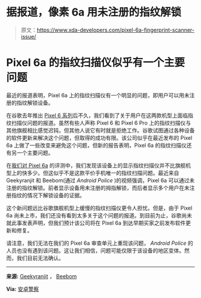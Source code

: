 # 据报道，像素 6a 用未注册的指纹解锁

> 原文：<https://www.xda-developers.com/pixel-6a-fingerprint-scanner-issue/>

# Pixel 6a 的指纹扫描仪似乎有一个主要问题

最近的报道表明，Pixel 6a 上的指纹扫描仪有一个明显的问题，即用户可以用未注册的指纹解锁设备。

在谷歌去年推出 [Pixel 6 系列](https://www.xda-developers.com/google-pixel-6/)后不久，我们看到了关于用户在这两款机型上面临指纹扫描仪问题的报道。虽然有些人声称 Pixel 6 和 Pixel 6 Pro 上的指纹扫描仪与其他旗舰相比感觉迟钝，但其他人说它有时就是拒绝工作。谷歌试图通过各种设备的软件更新来解决这个问题，但取得的成功有限。该公司似乎在最近发布的 Pixel 6a 上做了一些改变来避免这个问题，但新的报告表明，Pixel 6a 的指纹扫描仪还有另一个主要问题。

在[我们对 Pixel 6a](https://www.xda-developers.com/google-pixel-6a-review/) 的评测中，我们发现该设备上的显示指纹扫描仪并不比旗舰机型上的快多少。但这似乎不是这款平价手机唯一的指纹扫描问题。最近来自 Geekyranjit 和 Beebom(通过 *Android Police* )的视频强调，Pixel 6a 可以通过未注册的指纹解锁。前者显示设备用未注册的拇指解锁，而后者显示多个用户在未注册指纹的情况下解锁设备的证据。

这个新问题远比谷歌旗舰机型上缓慢的指纹扫描仪更令人担忧。但是，由于 Pixel 6a 尚未上市，我们还没有看到太多关于这个问题的报道。到目前为止，谷歌尚未就此事发表声明，但我们预计该公司将在 Pixel 6a 到达早期买家之前发布软件更新和修复。

请注意，我们无法在我们的 Pixel 6a 审查单元上重现该问题， *Android Police* 的人员也没有遇到该问题。这让我们相信，问题可能仅限于该设备的地区变体。然而，我们目前无法确认。

* * *

**来源:** [Geekyranjit](https://www.youtube.com/watch?v=RqkydbXgbMA) ， [Beebom](https://www.youtube.com/watch?v=WMrumv7DVyk)

**Via:** [安卓警察](https://www.androidpolice.com/pixel-6a-unlocking-unregistered-fingerprints/)